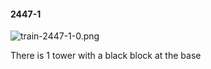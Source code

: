 #### 2447-1
![train-2447-1-0.png](https://github.com/lil-lab/nlvr/raw/master/nlvr/train/images/35/train-2447-1-0.png "train-2447-1-0.png")

There is 1 tower with a black block at the base